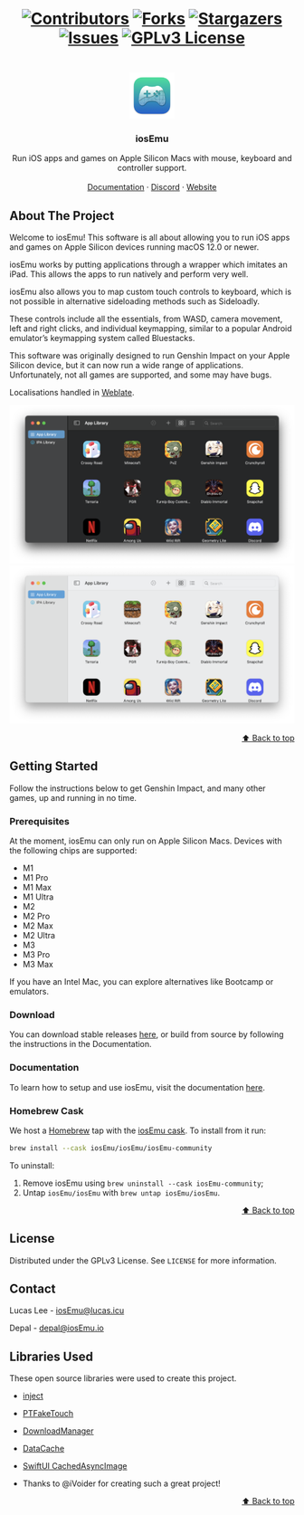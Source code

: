 <div id="top"></div>

‎<h1 align="center">[![Contributors][contributors-shield]][contributors-url]
[![Forks][forks-shield]][forks-url]
[![Stargazers][stars-shield]][stars-url]
[![Issues][issues-shield]][issues-url]
[![GPLv3 License][license-shield]][license-url]
</h1>



<!-- PROJECT LOGO -->
<br />
<div align="center">
    <img src="images/logo.png" alt="Logo" width="80" height="80">
  </a>

  <h3 align="center">iosEmu</h3>

  <p align="center">
    Run iOS apps and games on Apple Silicon Macs with mouse, keyboard and controller support.
    <br />
    <br />
    <a href="https://iosEmu.github.io/PlayBook">Documentation</a>
    ·
    <a href="https://discord.gg/rMv5qxGTGC">Discord</a>
    ·
    <a href="no website yet">Website</a>
  </p>
</div>

<!-- ABOUT THE PROJECT -->
## About The Project

Welcome to iosEmu! This software is all about allowing you to run iOS apps and games on Apple Silicon devices running macOS 12.0 or newer.

iosEmu works by putting applications through a wrapper which imitates an iPad. This allows the apps to run natively and perform very well.

iosEmu also allows you to map custom touch controls to keyboard, which is not possible in alternative sideloading methods such as Sideloadly. 

These controls include all the essentials, from WASD, camera movement, left and right clicks, and individual keymapping, similar to a popular Android emulator’s keymapping system called Bluestacks.

This software was originally designed to run Genshin Impact on your Apple Silicon device, but it can now run a wide range of applications. Unfortunately, not all games are supported, and some may have bugs.

Localisations handled in [Weblate](https://hosted.weblate.org/projects/iosEmu/).

![Fancy logo](./images/dark.png#gh-dark-mode-only)
![Fancy logo](./images/light.png#gh-light-mode-only)

<p align="right"><a href="#top">⬆️ Back to top️</a></p>

<!-- GETTING STARTED -->
## Getting Started

Follow the instructions below to get Genshin Impact, and many other games, up and running in no time.

### Prerequisites

At the moment, iosEmu can only run on Apple Silicon Macs. Devices with the following chips are supported:

* M1
* M1 Pro
* M1 Max
* M1 Ultra
* M2
* M2 Pro
* M2 Max
* M2 Ultra
* M3
* M3 Pro
* M3 Max

If you have an Intel Mac, you can explore alternatives like Bootcamp or emulators.

### Download

You can download stable releases [here](https://github.com/iosEmu/iosEmu/releases), or build from source by following the instructions in the Documentation.

### Documentation

To learn how to setup and use iosEmu, visit the documentation [here](https://iosEmu.github.io/PlayBook).

### Homebrew Cask
We host a [Homebrew](https://brew.sh) tap with the [iosEmu cask](https://github.com/iosEmu/homebrew-iosEmu/blob/master/Casks/iosEmu-community.rb). To install from it run:

```sh
brew install --cask iosEmu/iosEmu/iosEmu-community
```

To uninstall:
1. Remove iosEmu using `brew uninstall --cask iosEmu-community`;
2. Untap `iosEmu/iosEmu` with `brew untap iosEmu/iosEmu`.

<p align="right"><a href="#top">⬆️ Back to top️</a></p>



<!-- LICENSE -->
## License

Distributed under the GPLv3 License. See `LICENSE` for more information.



<!-- CONTACT -->
## Contact

Lucas Lee - iosEmu@lucas.icu

Depal - depal@iosEmu.io




<!-- ACKNOWLEDGMENTS -->
## Libraries Used

These open source libraries were used to create this project.

* [inject](https://github.com/paradiseduo/inject)
* [PTFakeTouch](https://github.com/Ret70/PTFakeTouch)
* [DownloadManager](https://github.com/shapedbyiris/download-manager)
* [DataCache](https://github.com/huynguyencong/DataCache)
* [SwiftUI CachedAsyncImage](https://github.com/lorenzofiamingo/swiftui-cached-async-image)

* Thanks to @iVoider for creating such a great project!

<p align="right"><a href="#top">⬆️ Back to top️</a></p>



<!-- MARKDOWN LINKS & IMAGES -->
[contributors-shield]: https://img.shields.io/github/contributors/iosEmu/iosEmu.svg?style=for-the-badge
[contributors-url]: https://github.com/iosEmu/iosEmu/graphs/contributors
[forks-shield]: https://img.shields.io/github/forks/iosEmu/iosEmu.svg?style=for-the-badge
[forks-url]: https://github.com/iosEmu/iosEmu/network/members
[stars-shield]: https://img.shields.io/github/stars/iosEmu/iosEmu.svg?style=for-the-badge
[stars-url]: https://github.com/iosEmu/iosEmu/stargazers
[issues-shield]: https://img.shields.io/github/issues/iosEmu/iosEmu.svg?style=for-the-badge
[issues-url]: https://github.com/iosEmu/iosEmu/issues
[license-shield]: https://img.shields.io/github/license/iosEmu/iosEmu.svg?style=for-the-badge
[license-url]: https://github.com/iosEmu/iosEmu/blob/master/LICENSE
